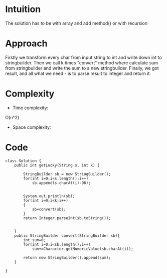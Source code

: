 # Intuition
<!-- Describe your first thoughts on how to solve this problem. -->
The solution has to be with array and add method() or with recursion
# Approach
<!-- Describe your approach to solving the problem. -->
Firstly we transform every char from input string to int and write down int to stringbuilder. Then we call k times "convert" method where calculate sum from stringbuilder and write the sum to a new stringbuilder.
Finally, we got result, and all what we need - is to parse result to integer and return it.

# Complexity
- Time complexity:
<!-- Add your time complexity here, e.g. $$O(n)$$ -->
O(n^2)

- Space complexity:
<!-- Add your space complexity here, e.g. $$O(n)$$ -->

# Code
```
class Solution {
    public int getLucky(String s, int k) {

        StringBuilder sb = new StringBuilder();
        for(int i=0;i<s.length();i++)
            sb.append(s.charAt(i)-96);


        System.out.println(sb);
        for(int i=0;i<k;i++)
        {
            sb=convert(sb);
        }
        return Integer.parseInt(sb.toString());


    }
    public StringBuilder convert(StringBuilder sb){
        int sum=0;
        for(int i=0;i<sb.length();i++)
            sum+=Character.getNumericValue(sb.charAt(i));
        
        return new StringBuilder().append(sum);
    }

}
```